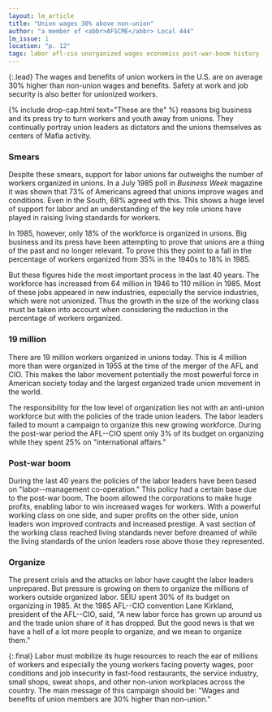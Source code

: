 ```yaml
---
layout: lm_article
title: "Union wages 30% above non-union"
author: "a member of <abbr>AFSCME</abbr> Local 444"
lm_issue: 1
location: "p. 12"
tags: labor afl-cio unorganized wages economics post-war-boom history
---
```


{:.lead}
The wages and benefits
of union workers in the
U.S. are on average 30%
higher than non-union
wages and benefits. Safety
at work and job security is
also better for unionized
workers.

{% include drop-cap.html text="These are the" %}
reasons big business and its press try to turn
workers and youth away from unions.
They continually portray
union leaders as dictators and the
unions themselves as centers of
Mafia activity.

### Smears

Despite these smears, support for
labor unions far outweighs the
number of workers organized in
unions. In a July 1985 poll in
<cite>Business Week</cite> magazine it was
shown that 73% of Americans
agreed that unions improve wages
and conditions. Even in the South,
68% agreed wth this. This shows a
huge level of support for labor and
an understanding of the key role
unions have played in raising living
standards for workers.

In 1985, however, only 18% of
the workforce is organized in
unions. Big business and its press
have been attempting to prove that
unions are a thing of the past and
no longer relevant. To prove this
they point to a fall in the percentage
of workers organized from
35% in the 1940s to 18% in 1985.

But these figures hide the most
important process in the last 40
years. The workforce has increased
from 64 million in 1946 to 110
million in 1985. Most of these jobs
appeared in new industries,
especially the service industries,
which were not unionized. Thus the
growth in the size of the working
class must be taken into account
when considering the reduction in
the percentage of workers organized.

### 19 million

There are 19 million workers
organized in unions today. This is 4
million more than were organized in
1955 at the time of the merger of
the <abbr>AFL</abbr> and <abbr>CIO</abbr>. This makes the
labor movement potentially the
most powerful force in American
society today and the largest
organized trade union movement in
the world.

The responsibility for the low
level of organization lies not with
an anti-union workforce but with
the policies of the trade union
leaders. The labor leaders failed to
mount a campaign to organize this
new growing workforce. During the
post-war period the <abbr>AFL--CIO</abbr> spent
only 3% of its budget on organizing
while they spent 25% on
"international affairs."

### Post-war boom

During the last 40 years the
policies of the labor leaders have
been based on "labor--management
co-operation." This policy had a
certain base due to the post-war
boom. The boom allowed the corporations
to make huge profits,
enabling labor to win increased
wages for workers. With a powerful
working class on one side, and
super profits on the other side,
union leaders won improved contracts
and increased prestige. A
vast section of the working class
reached living standards never
before dreamed of while the living
standards of the union leaders rose
above those they represented.

### Organize

The present crisis and the attacks
on labor have caught the
labor leaders unprepared. But
pressure is growing on them to
organize the millions of workers
outside organized labor. <abbr>SEIU</abbr>
spent 30% of its budget on organizing
in 1985. At the 1985 <abbr>AFL--CIO</abbr>
convention Lane Kirkland, president
of the <abbr>AFL--CIO</abbr>, said, "A new
labor force has grown up around us
and the trade union share of it has
dropped. But the good news is that
we have a hell of a lot more people
to organize, and we mean to
organize them."

{:.final}
Labor must mobilize its huge
resources to reach the ear of
millions of workers and especially
the young workers facing poverty
wages, poor conditions and job
insecurity in fast-food restaurants,
the service industry, small shops,
sweat shops, and other non-union
workplaces across the country. The
main message of this campaign
should be: "Wages and benefits of
union members are 30% higher
than non-union."